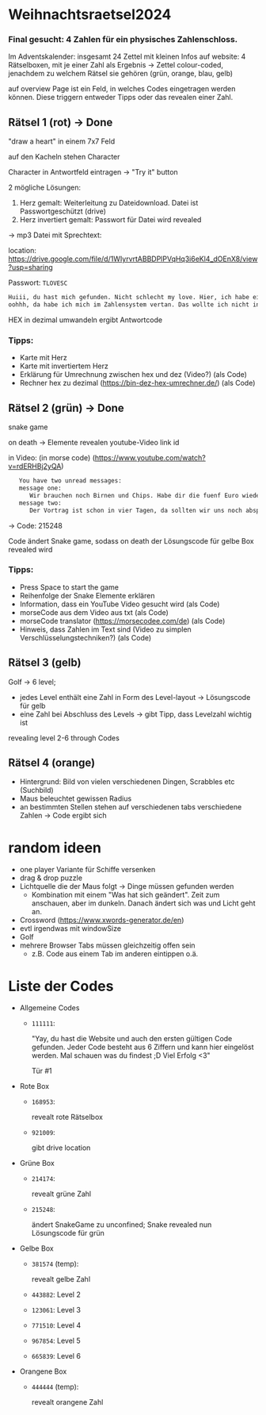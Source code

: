 # Weihnachtsraetsel2024

### Final gesucht: 4 Zahlen für ein physisches Zahlenschloss.

Im Adventskalender: insgesamt 24 Zettel mit kleinen Infos
auf website: 4 Rätselboxen, mit je einer Zahl als Ergebnis
-> Zettel colour-coded, jenachdem zu welchem Rätsel sie gehören (grün, orange, blau, gelb)

auf overview Page ist ein Feld, in welches Codes eingetragen werden können. Diese triggern entweder Tipps oder das revealen einer Zahl.

## Rätsel 1 (rot) -> Done

"draw a heart" in einem 7x7 Feld

auf den Kacheln stehen Character

Character in Antwortfeld eintragen -> "Try it" button

2 mögliche Lösungen:

1. Herz gemalt: Weiterleitung zu Dateidownload. Datei ist Passwortgeschützt (drive)
2. Herz invertiert gemalt: Passwort für Datei wird revealed

-> mp3 Datei mit Sprechtext:

location: https://drive.google.com/file/d/1WIyrvrtABBDPlPVqHq3i6eKl4_dOEnX8/view?usp=sharing

Passwort: `TLOVESC`
```txt
Huiii, du hast mich gefunden. Nicht schlecht my love. Hier, ich habe einen Code für dich 293F9
oohhh, da habe ich mich im Zahlensystem vertan. Das wollte ich nicht in HEX sagen. Naja egal, du schaffst das schon. Love you!
```

HEX in dezimal umwandeln ergibt Antwortcode


### Tipps:

-  Karte mit Herz
-  Karte mit invertiertem Herz
-  Erklärung für Umrechnung zwischen hex und dez (Video?) (als Code)
-  Rechner hex zu dezimal (https://bin-dez-hex-umrechner.de/) (als Code)

## Rätsel 2 (grün) -> Done

snake game

on death -> Elemente revealen youtube-Video link id

in Video: (in morse code) (https://www.youtube.com/watch?v=rdERHBj2yQA)
```txt
   You have two unread messages: 
   message one:
      Wir brauchen noch Birnen und Chips. Habe dir die fuenf Euro wieder auf den Tisch gelegt. Sollte reichen.
   message two:
      Der Vortrag ist schon in vier Tagen, da sollten wir uns noch absprechen. Ich bin mit meinem Teil bisher nur auf acht Minuten gekommen.
```

-> Code: 215248

Code ändert Snake game, sodass on death der Lösungscode für gelbe Box revealed wird

### Tipps:

-  Press Space to start the game
-  Reihenfolge der Snake Elemente erklären
-  Information, dass ein YouTube Video gesucht wird (als Code)
-  morseCode aus dem Video aus txt (als Code)
-  morseCode translator (https://morsecodee.com/de) (als Code)
-  Hinweis, dass Zahlen im Text sind (Video zu simplen Verschlüsselungstechniken?) (als Code)

## Rätsel 3 (gelb)

Golf -> 6 level; 
-  jedes Level enthält eine Zahl in Form des Level-layout -> Lösungscode für gelb
-  eine Zahl bei Abschluss des Levels -> gibt Tipp, dass Levelzahl wichtig ist

revealing level 2-6 through Codes

## Rätsel 4 (orange)

-  Hintergrund: Bild von vielen verschiedenen Dingen, Scrabbles etc (Suchbild)
-  Maus beleuchtet gewissen Radius
-  an bestimmten Stellen stehen auf verschiedenen tabs verschiedene Zahlen -> Code ergibt sich

# random ideen

-  one player Variante für Schiffe versenken
-  drag & drop puzzle
-  Lichtquelle die der Maus folgt -> Dinge müssen gefunden werden
   -  Kombination mit einem "Was hat sich geändert". Zeit zum anschauen, aber im dunkeln. Danach ändert sich was und Licht geht an.
-  Crossword (https://www.xwords-generator.de/en)
-  evtl irgendwas mit windowSize
-  Golf
-  mehrere Browser Tabs müssen gleichzeitig offen sein
   -  z.B. Code aus einem Tab im anderen eintippen o.ä.

# Liste der Codes

- Allgemeine Codes
   -  `111111`:

      "Yay, du hast die Website und auch den ersten gültigen Code gefunden. Jeder Code besteht aus 6 Ziffern und kann hier eingelöst werden. Mal schauen was du findest ;D Viel Erfolg <3"

      Tür #1

- Rote Box
   -  `168953`:

      revealt rote Rätselbox

   -  `921009`: 

      gibt drive location

- Grüne Box
   -  `214174`:

      revealt grüne Zahl

   -  `215248`:

      ändert SnakeGame zu unconfined; Snake revealed nun Lösungscode für grün 

- Gelbe Box
   -  `381574` (temp):

      revealt gelbe Zahl

   -  `443882`: Level 2
   -  `123061`: Level 3
   -  `771510`: Level 4
   -  `967854`: Level 5
   -  `665839`: Level 6

- Orangene Box
   - `444444` (temp):

      revealt orangene Zahl
